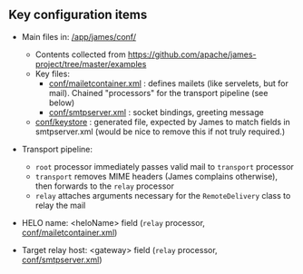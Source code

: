 ## Key configuration items

- Main files in: [/app/james/conf/](conf)
  - Contents collected from https://github.com/apache/james-project/tree/master/examples
  - Key files:
    - [conf/mailetcontainer.xml](conf/mailetcontainer.xml) : defines mailets (like servelets, but for mail). Chained "processors" for the transport pipeline (see below)
    - [conf/smtpserver.xml](conf/smtpserver.xml) : socket bindings, greeting message
  - [conf/keystore](conf/keystore) : generated file, expected by James to match fields in smtpserver.xml (would be nice to remove this if not truly required.)

- Transport pipeline:
  - `root` processor immediately passes valid mail to `transport` processor
  - `transport` removes MIME headers (James complains otherwise), then forwards to the `relay` processor
  - `relay` attaches arguments necessary for the `RemoteDelivery` class to relay the mail

- HELO name: \<heloName\> field (`relay` processor, [conf/mailetcontainer.xml](conf/mailetcontainer.xml))
- Target relay host: \<gateway\> field (`relay` processor, [conf/smtpserver.xml](conf/smtpserver.xml))
